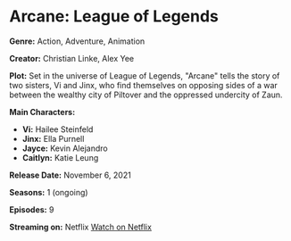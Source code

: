 # Arcane: League of Legends 

**Genre:** Action, Adventure, Animation 

**Creator:** Christian Linke, Alex Yee 

**Plot:** Set in the universe of League of Legends, "Arcane" tells the story of two sisters, Vi and Jinx, who find themselves on opposing sides of a war between the wealthy city of Piltover and the oppressed undercity of Zaun. 

**Main Characters:** 
- **Vi:** Hailee Steinfeld
- **Jinx:** Ella Purnell
- **Jayce:** Kevin Alejandro
- **Caitlyn:** Katie Leung

**Release Date:** November 6, 2021

**Seasons:** 1 (ongoing)

**Episodes:** 9

**Streaming on:** Netflix [Watch on Netflix](https://www.netflix.com/title/81435684)
